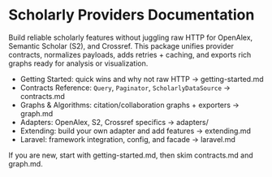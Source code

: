 # Scholarly Providers Documentation

Build reliable scholarly features without juggling raw HTTP for OpenAlex, Semantic Scholar (S2), and Crossref. This package unifies provider contracts, normalizes payloads, adds retries + caching, and exports rich graphs ready for analysis or visualization.

- Getting Started: quick wins and why not raw HTTP → getting-started.md
- Contracts Reference: `Query`, `Paginator`, `ScholarlyDataSource` → contracts.md
- Graphs & Algorithms: citation/collaboration graphs + exporters → graph.md
- Adapters: OpenAlex, S2, Crossref specifics → adapters/
- Extending: build your own adapter and add features → extending.md
- Laravel: framework integration, config, and facade → laravel.md

If you are new, start with getting-started.md, then skim contracts.md and graph.md.

